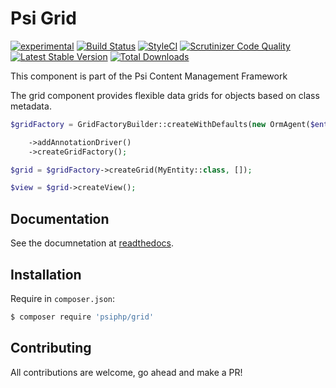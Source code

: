 # Psi Grid

[![experimental](http://badges.github.io/stability-badges/dist/experimental.svg)](http://github.com/badges/stability-badges)
[![Build Status](https://travis-ci.org/psiphp/grid.svg?branch=master)](https://travis-ci.org/psiphp/grid)
[![StyleCI](https://styleci.io/repos/72853910/shield)](https://styleci.io/repos/72853910)
[![Scrutinizer Code
Quality](https://scrutinizer-ci.com/g/psiphp/grid/badges/quality-score.png?b=master)](https://scrutinizer-ci.com/g/psiphp/grid/?branch=master)
[![Latest Stable Version](https://poser.pugx.org/psiphp/grid/version.png?format=plastic)](https://packagist.org/packages/psiphp/grid)
[![Total Downloads](https://poser.pugx.org/psiphp/grid/d/total.png?format=plastic)](https://packagist.org/packages/psiphp/grid)


This component is part of the Psi Content Management Framework

The grid component provides flexible data grids for objects based on class metadata.

```php
$gridFactory = GridFactoryBuilder::createWithDefaults(new OrmAgent($entityManager))

    ->addAnnotationDriver()
    ->createGridFactory();

$grid = $gridFactory->createGrid(MyEntity::class, []);

$view = $grid->createView();
```


## Documentation

See the documnetation at [readthedocs](http://psiphp.readthedocs.io/projects/grid/en/latest/).

## Installation

Require in `composer.json`:

```bash
$ composer require 'psiphp/grid'
```

## Contributing

All contributions are welcome, go ahead and make a PR!
